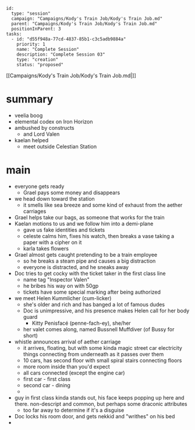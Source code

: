 
```RpgManager4
id: 
  type: "session"
  campaign: "Campaigns/Kody's Train Job/Kody's Train Job.md"
  parent: "Campaigns/Kody's Train Job/Kody's Train Job.md"
  positionInParent: 3
tasks: 
  - id: "d55f948a-77cd-4837-85b1-c3c5adb9884a"
    priority: 1
    name: "Complete Session"
    description: "Complete Session 03"
    type: "creation"
    status: "proposed"
```

[[Campaigns/Kody's Train Job/Kody's Train Job.md|]]

# summary

- veelia boog
- elemental codex on Iron Horizon
- ambushed by constructs
	- and Lord Valen
- kaelan helped
	- meet outside Celestian Station

# main

- everyone gets ready
	- Grael pays some money and disappears
- we head down toward the station
	- it smells like sea breeze and some kind of exhaust from the aether carriages
- Grael helps take our bags, as someone that works for the train
- Kaelan motions to us and we follow him into a demi-plane
	- gave us fake identities and tickets
	- celeste calms him, fixes his watch, then breaks a vase taking a paper with a cipher on it
	- karla takes flowers
- Grael almost gets caught pretending to be a train employee
	- so he breaks a steam pipe and causes a big distraction
	- everyone is distracted, and he sneaks away
- Doc tries to get cocky with the ticket taker in the first class line
	- name tag "Inspector Valen"
	- he bribes his way on with 50gp
	- tickets have some special marking after being authorized
- we meet Helen Kummlicher (cum-licker)
	- she's older and rich and has banged a lot of famous dudes
	- Doc is unimpressive, and his presence makes Helen call for her body guard
		- Kitty Penisfacé (penne-fach-ey), she/her
	- her valet comes along, named Bussnell Muffdiver (of Bussy for short)
- whistle announces arrival of aether carriage
	- it arrives, floating, but with some kinda magic street car electricity things connecting from underneath as it passes over them
	- 10 cars, has second floor with small spiral stairs connecting floors
	- more room inside than you'd expect
	- all cars connected (except the engine car)
	- first car - first class
	- second car - dining
	- 
- guy in first class kinda stands out, his face keeps popping up here and there. non-descript and common, but perhaps some draconic attributes
	- too far away to determine if it's a disguise
- Doc locks his room door, and gets nekkid and "writhes" on his bed
- 